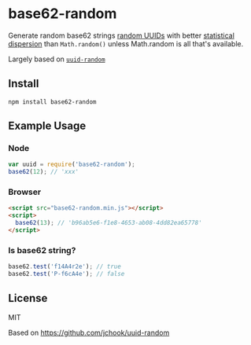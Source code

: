 # base62-random

Generate random base62 strings
[random UUIDs](https://en.wikipedia.org/wiki/Universally_unique_identifier#Version_4_.28random.29)
with better 
[statistical dispersion](https://en.wikipedia.org/wiki/Statistical_dispersion)
than `Math.random()` unless Math.random is all that's available.

Largely based on [`uuid-random`](https://github.com/jchook/uuid-random)

## Install

    npm install base62-random


## Example Usage

### Node

```javascript
var uuid = require('base62-random');
base62(12); // 'xxx'
```

### Browser

```html
<script src="base62-random.min.js"></script>
<script>
  base62(13); // 'b96ab5e6-f1e8-4653-ab08-4dd82ea65778'
</script>
```


### Is base62 string?

```javascript
base62.test('f14A4r2e'); // true
base62.test('P-f6cA4e'); // false
```

## License

MIT

Based on https://github.com/jchook/uuid-random
